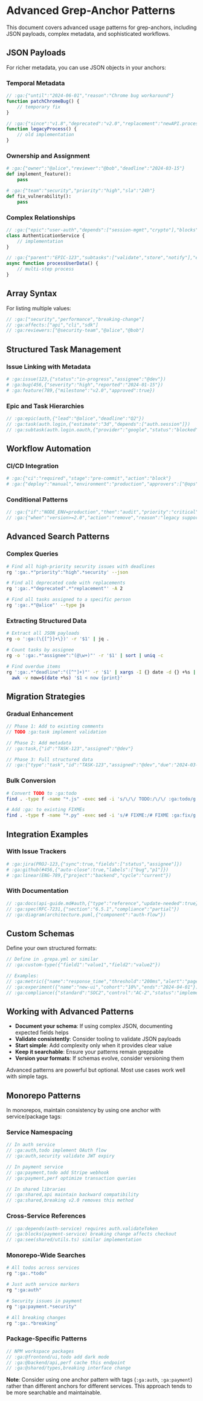 # Advanced Grep-Anchor Patterns
<!-- :ga:tldr Advanced patterns including JSON payloads and complex workflows -->
<!-- :ga:guide Advanced usage patterns and sophisticated techniques -->

This document covers advanced usage patterns for grep-anchors, including JSON payloads, complex metadata, and sophisticated workflows.

## JSON Payloads

For richer metadata, you can use JSON objects in your anchors:

### Temporal Metadata
```javascript
// :ga:{"until":"2024-06-01","reason":"Chrome bug workaround"}
function patchChromeBug() {
    // temporary fix
}

// :ga:{"since":"v1.8","deprecated":"v2.0","replacement":"newAPI.process"}
function legacyProcess() {
    // old implementation
}
```

### Ownership and Assignment
```python
# :ga:{"owner":"@alice","reviewer":"@bob","deadline":"2024-03-15"}
def implement_feature():
    pass

# :ga:{"team":"security","priority":"high","sla":"24h"}
def fix_vulnerability():
    pass
```

### Complex Relationships
```typescript
// :ga:{"epic":"user-auth","depends":["session-mgmt","crypto"],"blocks":["checkout"]}
class AuthenticationService {
    // implementation
}

// :ga:{"parent":"EPIC-123","subtasks":["validate","store","notify"],"estimate":"5d"}
async function processUserData() {
    // multi-step process
}
```

## Array Syntax

For listing multiple values:

```javascript
// :ga:["security","performance","breaking-change"]
// :ga:affects:["api","cli","sdk"]
// :ga:reviewers:["@security-team","@alice","@bob"]
```

## Structured Task Management

### Issue Linking with Metadata
```python
# :ga:issue(123,{"status":"in-progress","assignee":"@dev"})
# :ga:bug(456,{"severity":"high","reported":"2024-01-15"})
# :ga:feature(789,{"milestone":"v2.0","approved":true})
```

### Epic and Task Hierarchies
```javascript
// :ga:epic(auth,{"lead":"@alice","deadline":"Q2"})
// :ga:task(auth.login,{"estimate":"3d","depends":["auth.session"]})
// :ga:subtask(auth.login.oauth,{"provider":"google","status":"blocked"})
```

## Workflow Automation

### CI/CD Integration
```yaml
# :ga:{"ci":"required","stage":"pre-commit","action":"block"}
# :ga:{"deploy":"manual","environment":"production","approvers":["@ops"]}
```

### Conditional Patterns
```javascript
// :ga:{"if":"NODE_ENV=production","then":"audit","priority":"critical"}
// :ga:{"when":"version>=2.0","action":"remove","reason":"legacy support"}
```

## Advanced Search Patterns

### Complex Queries
```bash
# Find all high-priority security issues with deadlines
rg ':ga:.*"priority":"high".*security' --json

# Find all deprecated code with replacements
rg ':ga:.*"deprecated".*"replacement"' -A 2

# Find all tasks assigned to a specific person
rg ':ga:.*"@alice"' --type js
```

### Extracting Structured Data
```bash
# Extract all JSON payloads
rg -o ':ga:(\{[^}]+\})' -r '$1' | jq .

# Count tasks by assignee
rg -o ':ga:.*"assignee":"(@\w+)"' -r '$1' | sort | uniq -c

# Find overdue items
rg ':ga:.*"deadline":"([^"]+)"' -r '$1' | xargs -I {} date -d {} +%s | \
  awk -v now=$(date +%s) '$1 < now {print}'
```

## Migration Strategies

### Gradual Enhancement
```javascript
// Phase 1: Add to existing comments
// TODO :ga:task implement validation

// Phase 2: Add metadata
// :ga:task,{"id":"TASK-123","assigned":"@dev"}

// Phase 3: Full structured data
// :ga:{"type":"task","id":"TASK-123","assigned":"@dev","due":"2024-03-01"}
```

### Bulk Conversion
```bash
# Convert TODO to :ga:todo
find . -type f -name "*.js" -exec sed -i 's/\/\/ TODO:/\/\/ :ga:todo/g' {} +

# Add :ga: to existing FIXMEs
find . -type f -name "*.py" -exec sed -i 's/# FIXME:/# FIXME :ga:fix/g' {} +
```

## Integration Examples

### With Issue Trackers
```python
# :ga:jira(PROJ-123,{"sync":true,"fields":["status","assignee"]})
# :ga:github(#456,{"auto-close":true,"labels":["bug","p1"]})
# :ga:linear(ENG-789,{"project":"backend","cycle":"current"})
```

### With Documentation
```javascript
// :ga:docs(api-guide.md#auth,{"type":"reference","update-needed":true})
// :ga:spec(RFC-7231,{"section":"6.5.1","compliance":"partial"})
// :ga:diagram(architecture.puml,{"component":"auth-flow"})
```

## Custom Schemas

Define your own structured formats:

```javascript
// Define in .grepa.yml or similar
// :ga:custom-type({"field1":"value1","field2":"value2"})

// Examples:
// :ga:metric({"name":"response_time","threshold":"200ms","alert":"pagerduty"})
// :ga:experiment({"name":"new-ui","cohort":"10%","ends":"2024-04-01"})
// :ga:compliance({"standard":"SOC2","control":"AC-2","status":"implemented"})
```

## Working with Advanced Patterns

- **Document your schema**: If using complex JSON, documenting expected fields helps
- **Validate consistently**: Consider tooling to validate JSON payloads
- **Start simple**: Add complexity only when it provides clear value
- **Keep it searchable**: Ensure your patterns remain greppable
- **Version your formats**: If schemas evolve, consider versioning them

Advanced patterns are powerful but optional. Most use cases work well with simple tags.

## Monorepo Patterns

In monorepos, maintain consistency by using one anchor with service/package tags:

### Service Namespacing
```javascript
// In auth service
// :ga:auth,todo implement OAuth flow
// :ga:auth,security validate JWT expiry

// In payment service
// :ga:payment,todo add Stripe webhook
// :ga:payment,perf optimize transaction queries

// In shared libraries
// :ga:shared,api maintain backward compatibility
// :ga:shared,breaking v2.0 removes this method
```

### Cross-Service References
```typescript
// :ga:depends(auth-service) requires auth.validateToken
// :ga:blocks(payment-service) breaking change affects checkout
// :ga:see(shared/utils.ts) similar implementation
```

### Monorepo-Wide Searches
```bash
# All todos across services
rg ":ga:.*todo"

# Just auth service markers
rg ":ga:auth"

# Security issues in payment
rg ":ga:payment.*security"

# All breaking changes
rg ":ga:.*breaking"
```

### Package-Specific Patterns
```javascript
// NPM workspace packages
// :ga:@frontend/ui,todo add dark mode
// :ga:@backend/api,perf cache this endpoint
// :ga:@shared/types,breaking interface change
```

**Note**: Consider using one anchor pattern with tags (`:ga:auth`, `:ga:payment`) rather than different anchors for different services. This approach tends to be more searchable and maintainable.